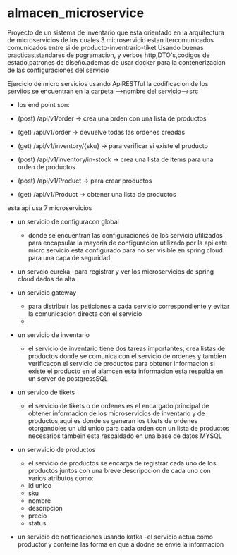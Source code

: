 # almacen_microservice
Proyecto de un sistema de inventario que esta orientado en la arquitectura de microservicios de los cuales 3 microservicio estan itercomunicados comunicados entre si de producto-inventrario-tiket 
Usando buenas practicas,standares de pogramacion, y verbos http,DTO's,codigos de estado,patrones de diseño.ademas de usar docker para la contenerizacion de las configuraciones del servicio

Ejercicio de micro servicios usando ApiRESTful la codificacion de los serviios se encuentran en la carpeta -->nombre del servicio-->src 

- los end point son:

- (post) /api/v1/order -> crea una orden con una lista de productos
- (get) /api/v1/order -> devuelve todas las ordenes creadas
- (get) /api/v1/inventory/{sku} -> para verificar si existe el pruducto
- (post) /api/v1/inventory/in-stock -> crea una lista de items para una orden de productos
- (post) /api/v1/Product -> para crear productos
- (get) /api/v1/Product -> obtener una lista de productos


esta api usa 7 microservicios

- un servicio de configuracon global

    - donde se encuentran las configuraciones de los servicio utilizados para encapsular la mayoria de configuracion utilizado por la api
      este micro servicio esta configurado para no ser visible en spring cloud para una capa de seguridad

- un servcio eureka
    -para registrar y ver los microservicios de spring cloud dados de alta

- un servicio gateway
    - para distribuir las peticiones a cada servicio correspondiente y evitar la comunicacion directa con el servicio
    - 
- un servicio de inventario
    - el servicio de inventario tiene dos tareas importantes, crea listas de productos donde se comunica con el servicio de ordenes y tambien verificacon el servicio de productos para obtener informacion si existe el producto en el alamcen esta informacion esta respalda en un server de postgressSQL
      
- un servico de tikets  
    - el servicio de tikets o de ordenes es el encargado principal de obtener informacion de los microservicios de inventario y de productos,aqui es donde se generan los tikets de ordenes otorgandoles un uid unico para cada orden con un lista de productos necesarios tambein esta respaldado en una base de datos MYSQL
      
- un serwvicio de productos
    - el servicio de productos se encarga de registrar cada uno de los productos juntos con una breve descripccion de cada uno con varios atributos como:
    - id unico
    - sku
    - nombre
    - descripcion
    - precio
    - status

- un servicio de notificaciones usando kafka
      -el servicio actua como productor y conteine las forma en que a dodne se envie la informacion

